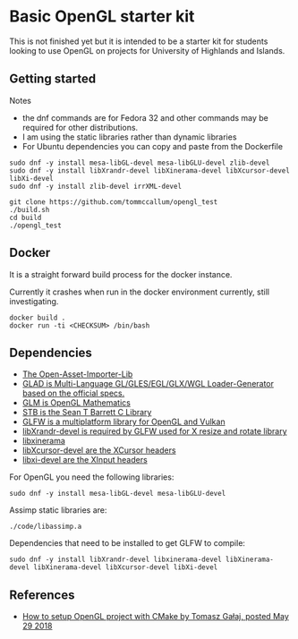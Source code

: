 # Basic OpenGL starter kit

This is not finished yet but it is intended to be a starter kit for students looking to use OpenGL on projects for University of Highlands and Islands.

## Getting started

Notes

* the dnf commands are for Fedora 32 and other commands may be required for other distributions.
* I am using the static libraries rather than dynamic libraries
* For Ubuntu dependencies you can copy and paste from the Dockerfile

```
sudo dnf -y install mesa-libGL-devel mesa-libGLU-devel zlib-devel
sudo dnf -y install libXrandr-devel libXinerama-devel libXcursor-devel libXi-devel
sudo dnf -y install zlib-devel irrXML-devel

git clone https://github.com/tommccallum/opengl_test
./build.sh
cd build
./opengl_test
```

## Docker

It is a straight forward build process for the docker instance.

Currently it crashes when run in the docker environment currently, still investigating.

```
docker build .
docker run -ti <CHECKSUM> /bin/bash
```

## Dependencies

* [The Open-Asset-Importer-Lib](https://www.assimp.org/)
* [GLAD is Multi-Language GL/GLES/EGL/GLX/WGL Loader-Generator based on the official specs.](https://glad.dav1d.de/)
* [GLM is OpenGL Mathematics](https://glm.g-truc.net/0.9.9/index.html)
* [STB is the Sean T Barrett C Library](https://github.com/nothings/stb)
* [GLFW is a multiplatform library for OpenGL and Vulkan](https://www.glfw.org/)
* [libXrandr-devel is required by GLFW used for X resize and rotate library](https://www.x.org/wiki/libraries/libxrandr/)
* [libxinerama]()
* [libXcursor-devel are the XCursor headers]()
* [libxi-devel are the XInput headers]()

For OpenGL you need the following libraries:
```
sudo dnf -y install mesa-libGL-devel mesa-libGLU-devel
```

Assimp static libraries are:
```
./code/libassimp.a
```

Dependencies that need to be installed to get GLFW to compile:
```
sudo dnf -y install libXrandr-devel libxinerama-devel libXinerama-devel libXinerama-devel libXcursor-devel libXi-devel
```

## References

* [How to setup OpenGL project with CMake by Tomasz Gałaj, posted May 29 2018](https://shot511.github.io/2018-05-29-how-to-setup-opengl-project-with-cmake/)